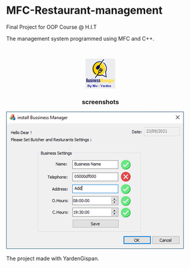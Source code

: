 # MFC-Restaurant-management

Final Project for OOP Course @ H.I.T

The management system programmed using MFC and C++.

<!-- PROJECT LOGO -->
<br />
<p align="center">
    <img src="MFC_Final_Project_Rest_Update/res/logo.bmp" alt="Logo" width="80" height="80">
  <h3 align="center">screenshots</h3>

</p>

<img src="screenshots/setup.png" alt="setup">

The project made with YardenGispan.

